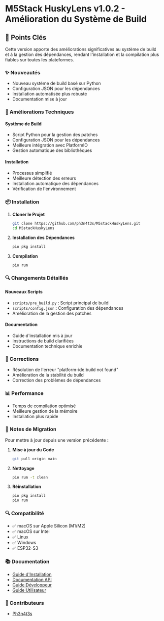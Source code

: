 # M5Stack HuskyLens v1.0.2 - Amélioration du Système de Build

## 🎉 Points Clés

Cette version apporte des améliorations significatives au système de build et à la gestion des dépendances, rendant l'installation et la compilation plus fiables sur toutes les plateformes.

### ✨ Nouveautés

- Nouveau système de build basé sur Python
- Configuration JSON pour les dépendances
- Installation automatisée plus robuste
- Documentation mise à jour

### 🔧 Améliorations Techniques

#### Système de Build
- Script Python pour la gestion des patches
- Configuration JSON pour les dépendances
- Meilleure intégration avec PlatformIO
- Gestion automatique des bibliothèques

#### Installation
- Processus simplifié
- Meilleure détection des erreurs
- Installation automatique des dépendances
- Vérification de l'environnement

### 📦 Installation

1. **Cloner le Projet**
   ```bash
   git clone https://github.com/ph3n4t3s/M5stackHuskyLens.git
   cd M5stackHuskyLens
   ```

2. **Installation des Dépendances**
   ```bash
   pio pkg install
   ```

3. **Compilation**
   ```bash
   pio run
   ```

### 🔍 Changements Détaillés

#### Nouveaux Scripts
- `scripts/pre_build.py` : Script principal de build
- `scripts/config.json` : Configuration des dépendances
- Amélioration de la gestion des patches

#### Documentation
- Guide d'installation mis à jour
- Instructions de build clarifiées
- Documentation technique enrichie

### 🐛 Corrections
- Résolution de l'erreur "platform-ide.build not found"
- Amélioration de la stabilité du build
- Correction des problèmes de dépendances

### 📊 Performance
- Temps de compilation optimisé
- Meilleure gestion de la mémoire
- Installation plus rapide

### 📝 Notes de Migration

Pour mettre à jour depuis une version précédente :

1. **Mise à jour du Code**
   ```bash
   git pull origin main
   ```

2. **Nettoyage**
   ```bash
   pio run -t clean
   ```

3. **Réinstallation**
   ```bash
   pio pkg install
   pio run
   ```

### 🔍 Compatibilité

- ✅ macOS sur Apple Silicon (M1/M2)
- ✅ macOS sur Intel
- ✅ Linux
- ✅ Windows
- ✅ ESP32-S3

### 📚 Documentation

- [Guide d'Installation](docs/INSTALL.md)
- [Documentation API](docs/API.md)
- [Guide Développeur](docs/DEVELOPER.md)
- [Guide Utilisateur](docs/USER.md)

### 👥 Contributeurs

- [Ph3n4t3s](https://github.com/ph3n4t3s)